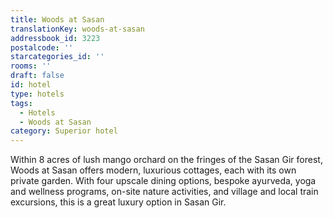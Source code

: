 ```yaml
---
title: Woods at Sasan
translationKey: woods-at-sasan
addressbook_id: 3223
postalcode: ''
starcategories_id: ''
rooms: ''
draft: false
id: hotel
type: hotels
tags:
  - Hotels
  - Woods at Sasan
category: Superior hotel
---
```

Within 8 acres of lush mango orchard on the fringes of the Sasan Gir forest, Woods at Sasan offers modern, luxurious cottages, each with its own private garden. With four upscale dining options, bespoke ayurveda, yoga and wellness programs, on-site nature activities, and village and local train excursions, this is a great luxury option in Sasan Gir. 